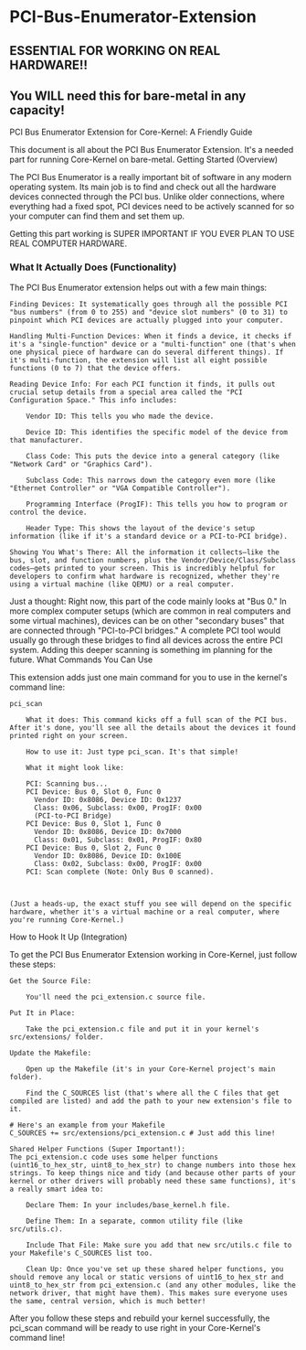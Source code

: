 # PCI-Bus-Enumerator-Extension
## ESSENTIAL FOR WORKING ON REAL HARDWARE!!
## You WILL need this for bare-metal in any capacity!

PCI Bus Enumerator Extension for Core-Kernel: A Friendly Guide

This document is all about the PCI Bus Enumerator Extension. It's a needed part for running Core-Kernel on bare-metal.
Getting Started (Overview)

The PCI Bus Enumerator is a really important bit of software in any modern operating system. Its main job is to find and check out all the hardware devices connected through the PCI bus. Unlike older connections, where everything had a fixed spot, PCI devices need to be actively scanned for so your computer can find them and set them up.

Getting this part working is SUPER IMPORTANT IF YOU EVER PLAN TO USE REAL COMPUTER HARDWARE.
### What It Actually Does (Functionality)

The PCI Bus Enumerator extension helps out with a few main things:

    Finding Devices: It systematically goes through all the possible PCI "bus numbers" (from 0 to 255) and "device slot numbers" (0 to 31) to pinpoint which PCI devices are actually plugged into your computer.

    Handling Multi-Function Devices: When it finds a device, it checks if it's a "single-function" device or a "multi-function" one (that's when one physical piece of hardware can do several different things). If it's multi-function, the extension will list all eight possible functions (0 to 7) that the device offers.

    Reading Device Info: For each PCI function it finds, it pulls out crucial setup details from a special area called the "PCI Configuration Space." This info includes:

        Vendor ID: This tells you who made the device.

        Device ID: This identifies the specific model of the device from that manufacturer.

        Class Code: This puts the device into a general category (like "Network Card" or "Graphics Card").

        Subclass Code: This narrows down the category even more (like "Ethernet Controller" or "VGA Compatible Controller").

        Programming Interface (ProgIF): This tells you how to program or control the device.

        Header Type: This shows the layout of the device's setup information (like if it's a standard device or a PCI-to-PCI bridge).

    Showing You What's There: All the information it collects—like the bus, slot, and function numbers, plus the Vendor/Device/Class/Subclass codes—gets printed to your screen. This is incredibly helpful for developers to confirm what hardware is recognized, whether they're using a virtual machine (like QEMU) or a real computer.

Just a thought: Right now, this part of the code mainly looks at "Bus 0." In more complex computer setups (which are common in real computers and some virtual machines), devices can be on other "secondary buses" that are connected through "PCI-to-PCI bridges." A complete PCI tool would usually go through these bridges to find all devices across the entire PCI system. Adding this deeper scanning is something im planning for the future.
What Commands You Can Use

This extension adds just one main command for you to use in the kernel's command line:

    pci_scan

        What it does: This command kicks off a full scan of the PCI bus. After it's done, you'll see all the details about the devices it found printed right on your screen.

        How to use it: Just type pci_scan. It's that simple!

        What it might look like:

        PCI: Scanning bus...
        PCI Device: Bus 0, Slot 0, Func 0
          Vendor ID: 0x8086, Device ID: 0x1237
          Class: 0x06, Subclass: 0x00, ProgIF: 0x00
          (PCI-to-PCI Bridge)
        PCI Device: Bus 0, Slot 1, Func 0
          Vendor ID: 0x8086, Device ID: 0x7000
          Class: 0x01, Subclass: 0x01, ProgIF: 0x80
        PCI Device: Bus 0, Slot 2, Func 0
          Vendor ID: 0x8086, Device ID: 0x100E
          Class: 0x02, Subclass: 0x00, ProgIF: 0x00
        PCI: Scan complete (Note: Only Bus 0 scanned).



    (Just a heads-up, the exact stuff you see will depend on the specific hardware, whether it's a virtual machine or a real computer, where you're running Core-Kernel.)

How to Hook It Up (Integration)

To get the PCI Bus Enumerator Extension working in Core-Kernel, just follow these steps:

    Get the Source File:

        You'll need the pci_extension.c source file.

    Put It in Place:

        Take the pci_extension.c file and put it in your kernel's src/extensions/ folder.

    Update the Makefile:

        Open up the Makefile (it's in your Core-Kernel project's main folder).

        Find the C_SOURCES list (that's where all the C files that get compiled are listed) and add the path to your new extension's file to it.

    # Here's an example from your Makefile
    C_SOURCES += src/extensions/pci_extension.c # Just add this line!

    Shared Helper Functions (Super Important!):
    The pci_extension.c code uses some helper functions (uint16_to_hex_str, uint8_to_hex_str) to change numbers into those hex strings. To keep things nice and tidy (and because other parts of your kernel or other drivers will probably need these same functions), it's a really smart idea to:

        Declare Them: In your includes/base_kernel.h file.

        Define Them: In a separate, common utility file (like src/utils.c).

        Include That File: Make sure you add that new src/utils.c file to your Makefile's C_SOURCES list too.

        Clean Up: Once you've set up these shared helper functions, you should remove any local or static versions of uint16_to_hex_str and uint8_to_hex_str from pci_extension.c (and any other modules, like the network driver, that might have them). This makes sure everyone uses the same, central version, which is much better!

After you follow these steps and rebuild your kernel successfully, the pci_scan command will be ready to use right in your Core-Kernel's command line!
